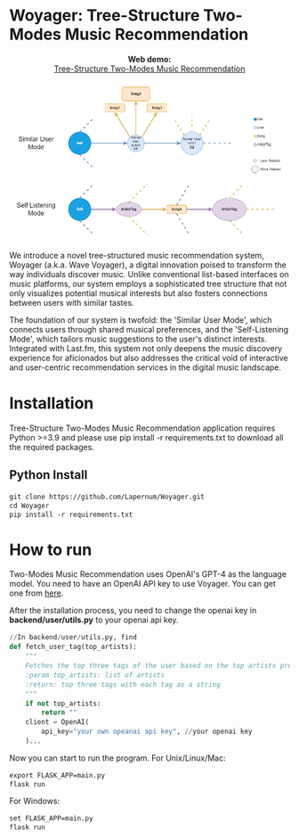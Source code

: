 # Woyager: Tree-Structure Two-Modes Music Recommendation
<p align="center">
  <b>Web demo:</b><br>
  <a href="http://52.91.131.179/">Tree-Structure Two-Modes Music Recommendation</a> 
</p>



![alt text](Images/TreeMusicRecommendation_structure_v1_white.png)

We introduce a novel tree-structured music recommendation system, Woyager (a.k.a. Wave Voyager), a digital innovation poised to transform the way individuals discover music. Unlike conventional list-based interfaces on music platforms, our system employs a sophisticated tree structure that not only visualizes potential musical interests but also fosters connections between users with similar tastes.

The foundation of our system is twofold: the 'Similar User Mode', which connects users through shared musical preferences, and the 'Self-Listening Mode', which tailors music suggestions to the user's distinct interests. Integrated with Last.fm, this system not only deepens the music discovery experience for aficionados but also addresses the critical void of interactive and user-centric recommendation services in the digital music landscape.

Installation
============
Tree-Structure Two-Modes Music Recommendation application requires Python >=3.9 and please use pip install -r requirements.txt to download all the required packages.

Python Install
--------------
```
git clone https://github.com/Lapernum/Woyager.git
cd Woyager
pip install -r requirements.txt
```


How to run
===============
Two-Modes Music Recommendation uses OpenAI's GPT-4 as the language model. You need to have an OpenAI API key to use Voyager. You
can get one from <a href="https://platform.openai.com/api-keys">here</a>.

After the installation process, you need to change the openai key in **backend/user/utils.py** to your openai api key.
```python
//In backend/user/utils.py, find
def fetch_user_tag(top_artists):
    """
    Fetches the top three tags of the user based on the top artists preference of a user
    :param top_artists: list of artists
    :return: top three tags with each tag as a string
    """
    if not top_artists:
        return ""
    client = OpenAI(
        api_key="your own opeanai api key", //your openai key
    )...
```
Now you can start to run the program.
For Unix/Linux/Mac:
```
export FLASK_APP=main.py
flask run
```
For Windows:
```
set FLASK_APP=main.py
flask run
```





